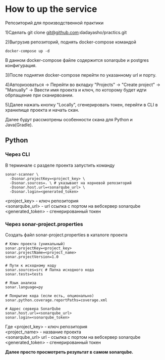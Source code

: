 # How to up the service
Репозиторий для производственной практики

1)Сделать git clone git@github.com:dadayasho/practics.git

2)Выгрузив репозиторий, поднять docker-compose командой

```
docker-compose up -d
```
В данном docker-compose файле содержится sonarqube и postgres конфигурация.

3)После поднятия docker-compose перейти по указанному url и порту.

4)Авторизоваться -> Перейти во вкладку "Projects" -> "Create project" -> "Manually" -> Ввести имя проекта и ключ, по которому будет идти обрпащение при сканирвоании.

5)Далее нажать кнопку "Locally", сгенерировать токен, перейти в CLI в хранилище проекта и начать скан.

Далее будут рассмотрены особенности скана для Python и Java(Gradle).

## Python

### Через CLI

В терминале с разделе проекта запустить команду 
```
sonar-scanner \
  -Dsonar.projectKey=<project_key> \
  -Dsonar.sources=. \ # указывает на корневой репозиторий
  -Dsonar.host.url=<sonarqube_url> \
  -Dsonar.login=<generated_token>

```
<project_key> - ключ репозитория \
    <sonarqube_url> - url ссылка с портом на вебсервер sonarqube \
    <generated_token> - сгенерированный токен 

### Через sonar-project.properties

Создать файл sonar-project.properties в каталоге проекта

```
# Ключ проекта (уникальный)
sonar.projectKey=<project_key>
sonar.projectName=<project_name>
sonar.projectVersion=1.0

# Пути к исходному коду
sonar.sources=src # Папка исходного кода  
sonar.tests=tests  

# Язык анализа
sonar.language=py

# Покрытие кода (если есть, опционально)
sonar.python.coverage.reportPaths=coverage.xml

# Адрес сервера SonarQube
sonar.host.url=<sonarqube_url>
sonar.login=<sonarqube_token>
```

Где <project_key> - ключ репозитория \
	<project_name> - название проекта \
    <sonarqube_url> url - ссылка с портом на вебсервер sonarqube \
    <generated_token> - сгенерированный токен

**Далее просто просмотреть результат в самом sonarqube.**
